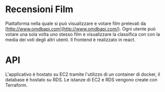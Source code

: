 # Recensioni Film

Piattaforma nella quale si può visualizzare e votare film prelevati da [http://www.omdbapi.com](http://www.omdbapi.com/).
Ogni utente può votare una sola volta uno stesso film e visualizzare la classifica con con la media dei voti degli altri utenti.                                   Il frontend è realizzato in react.

# API

L'applicativo è hostato su EC2 tramite l'utilizzo di un container di docker, il database è hostato su RDS.
Le istanze di EC2 e RDS vengono create con Terraform.
